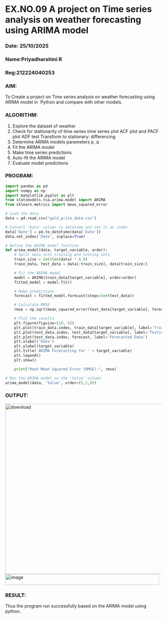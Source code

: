# EX.NO.09        A project on Time series analysis on weather forecasting using ARIMA model 
### Date: 25/10/2025
### Name:Priyadharshini R
### Reg:212224040253

### AIM:
To Create a project on Time series analysis on weather forecasting using ARIMA model in  Python and compare with other models.
### ALGORITHM:
1. Explore the dataset of weather 
2. Check for stationarity of time series time series plot
   ACF plot and PACF plot
   ADF test
   Transform to stationary: differencing
3. Determine ARIMA models parameters p, q
4. Fit the ARIMA model
5. Make time series predictions
6. Auto-fit the ARIMA model
7. Evaluate model predictions
### PROGRAM:
```python
import pandas as pd
import numpy as np
import matplotlib.pyplot as plt
from statsmodels.tsa.arima.model import ARIMA
from sklearn.metrics import mean_squared_error

# Load the data
data = pd.read_csv("gold_price_data.csv")

# Convert 'Date' column to datetime and set it as index
data['Date'] = pd.to_datetime(data['Date'])
data.set_index('Date', inplace=True)

# Define the ARIMA model function
def arima_model(data, target_variable, order):
    # Split data into training and testing sets
    train_size = int(len(data) * 0.8)
    train_data, test_data = data[:train_size], data[train_size:]

    # Fit the ARIMA model
    model = ARIMA(train_data[target_variable], order=order)
    fitted_model = model.fit()

    # Make predictions
    forecast = fitted_model.forecast(steps=len(test_data))

    # Calculate RMSE
    rmse = np.sqrt(mean_squared_error(test_data[target_variable], forecast))

    # Plot the results
    plt.figure(figsize=(10, 6))
    plt.plot(train_data.index, train_data[target_variable], label='Training Data')
    plt.plot(test_data.index, test_data[target_variable], label='Testing Data')
    plt.plot(test_data.index, forecast, label='Forecasted Data')
    plt.xlabel('Date')
    plt.ylabel(target_variable)
    plt.title('ARIMA Forecasting for ' + target_variable)
    plt.legend()
    plt.show()

    print("Root Mean Squared Error (RMSE):", rmse)

# Run the ARIMA model on the 'Value' column
arima_model(data, 'Value', order=(5,1,0))
```
### OUTPUT:

<img width="859" height="547" alt="download" src="https://github.com/user-attachments/assets/58d9986f-c3fd-4baf-8a09-f4db61c44843" />

<img width="495" height="35" alt="image" src="https://github.com/user-attachments/assets/90411220-024d-4d1f-a490-c8b8d943cf0f" />

### RESULT:
Thus the program run successfully based on the ARIMA model using python.
